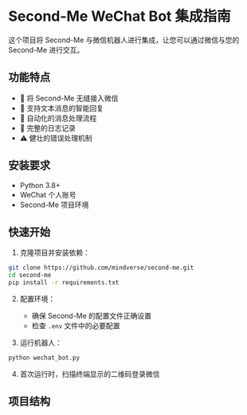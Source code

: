 # Second-Me WeChat Bot 集成指南

这个项目将 Second-Me 与微信机器人进行集成，让您可以通过微信与您的 Second-Me 进行交互。

## 功能特点

- 🤖 将 Second-Me 无缝接入微信
- 💬 支持文本消息的智能回复
- 🔄 自动化的消息处理流程
- 📝 完整的日志记录
- ⚠️ 健壮的错误处理机制

## 安装要求

- Python 3.8+
- WeChat 个人账号
- Second-Me 项目环境

## 快速开始

1. 克隆项目并安装依赖：
```bash
git clone https://github.com/mindverse/second-me.git
cd second-me
pip install -r requirements.txt
```

2. 配置环境：
   - 确保 Second-Me 的配置文件正确设置
   - 检查 `.env` 文件中的必要配置

3. 运行机器人：
```bash
python wechat_bot.py
```

4. 首次运行时，扫描终端显示的二维码登录微信

## 项目结构
